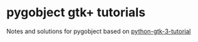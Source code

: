 # pygobject gtk+ tutorials
Notes and solutions for pygobject based on [python-gtk-3-tutorial](https://python-gtk-3-tutorial.readthedocs.io/en/latest/index.html)
